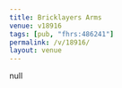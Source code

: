 ```yaml
---
title: Bricklayers Arms
venue: v18916
tags: [pub, "fhrs:486241"]
permalink: /v/18916/
layout: venue
---
```

null